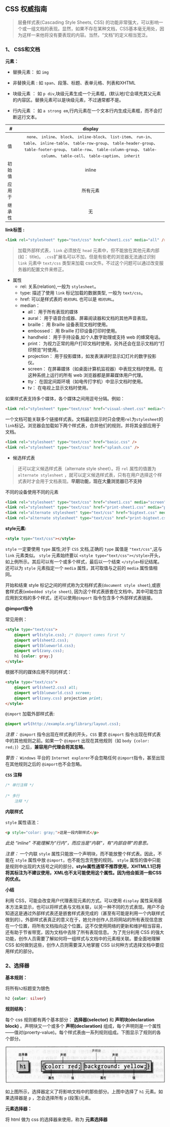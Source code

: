 
## CSS 权威指南

> 层叠样式表(Cascading Style Sheets, CSS) 的功能非常强大，可以影响一个或一组文档的表现。显然，如果不存在某种文档，CSS基本毫无用处，因为这样一来他将没有要表现的内容。当然，“文档”的定义相当宽泛。

### 1、 CSS和文档

**元素：**

- 替换元素： 如 `img`

- 非替换元素 : 如 `span`、段落、标题、表单元格、列表和XHTML

- 块级元素 ： 如 `p div`,块级元素生成一个元素框，(默认地)它会填充其父元素的内容区。替换元素可以是块级元素，不过通常都不是。

- 行内元素 ： 如 `a strong em`,行内元素在一个文本行内生成元素框，而不会打断这行文本。

|# 	| display 	|
|----|:-----------------------------:|
| 值 | `none`、 `inline`、 `block`、 `inline-block`、 `list-item`、 `run-in`、 `table`、 `inline-table`、 `table-row-group`、 `table-header-group`、 `table-footer-group`、 `table-row`、 `table-column-group`、 `table-column`、 `table-cell`、 `table-caption`、 `inherit` |
| 初始值 | inline 	|
| 应用于 | 所有元素 	|
| 继承性 | 无		|

**link标签 :**

```html
<link rel="stylesheet" type="text/css" href="sheet1.css" media="all" />
```

> 加载外部样式表，`link` 必须放在 `head` 元素中，但不能放在其他元素内部(如： title)。 `.css`扩展名可以不加，但是有些老的浏览器无法通过识别 `link` 元素中 `text/css` 类型来加载 css文件。不过这个问题可以通过改变服务器的配置文件来修正。

- 属性
	- rel: 关系(relation),一般为 `stylesheet`。
	- type: 描述了使用 `link` 标记加载的数据类型, 一般为 `text/css`。
	- href: 可以是样式表的 `绝对URL` 也可以是 `相对URL`。
	- median：
		- all： 用于所有表现的媒体
		- aural： 用于语音合成器、屏幕阅读器和文档的其他声音表现。
		- braille： 用 Braille 设备表现文档时使用。
		- embossed： 用 Braille 打印设备打印时使用。
		- handheld： 用于手持设备,如个人数字助理或支持 web 的蜂窝电话。
		- print： 为视力正常的用户打印文档时使用，另外还会在显示文档的“打印预览”时使用。
		- projection： 用于投影媒体，如发表演讲时显示幻灯片的数字投影仪。
		- screen： 在屏幕媒体（如桌面计算机监视器）中表现文档时使用。在这种系统上运行的所有 web 浏览器都是屏幕媒体用户代理。
		- tty： 在固定间距环境（如电传打字机）中显示文档时使用。
		- tv： 在电视上显示文档时使用。

如果样式表支持多个媒体，各个媒体之间用逗号分隔。例如：

```html
<link rel="stylesheet" type="text/css" href="visual-sheet.css" media="screen,projection" />
```

一个文档可能关联多个链接样式表。文档最初显示时只会使用`rel`为`stylesheet`的`link`标记。浏览器会加载如下两个样式表，合并他们的规则，并将其全部应用于文档。

```html
<link rel="stylesheet" type="text/css" href="basic.css" />
<link rel="stylesheet" type="text/css" href="splash.css" />
```

- 候选样式表

> 还可以定义候选样式表（alternate style sheet）。将 `rel` 属性的值置为 `alternate stylesheet` ，就可以定义候选样式表，只有在用户选择这个样式表时才会用于文档表现。**早期功能，现在大量浏览器已不支持**

不同的设备使用不同的元素

```html
<link rel="stylesheet" type="text/css" href="sheet1.css" media="screen" title="Default" />
<link rel="stylesheet" type="text/css" href="print-sheet1.css" media="print" title="Default" />
<link rel="alternate stylesheet" type="text/css" href="bigtext.css" media="screen" title="Big Text" />
<link rel="alternate stylesheet" type="text/css" href="print-bigtext.css" media="print" title="Big Text" />
```

**style元素:**

```html
<style type="text/css"></style>
```

`style` 一定要使用 `type` 属性;对于 `CSS` 文档,正确的 `type` 属值是 `"text/css"`,这与 `link` 元素类似。
`style` 元素始终要以 `<style type="text/css"></style>`开头，如上例所示。其后可以有一个或多个样式，最后以一个结束 `</style>`标记结尾。还可以为 `style` 元素指定一个 `media` 属性，其可取值与之前的 `media` 属性值相同。

开始和结束 style 标记之间的样式称为文档样式表(`document style sheet`),或嵌套样式表(`embedded style sheet`), 因为这个样式表嵌套在文档中。其中可能包含应用到文档的多个样式，还可以使用`@import` 指令包含多个外部样式表链接。

**@import指令**

常见用例：

```html
<style type="text/css">
	@import url(style.css); /* @import comes first */
	@import url(sheet2.css);
	@import url(blueworld.css);
	@import url(zany.css);
	h1 {color: gray;}
</style>
```

根据不同的媒体应用不同的样式：

```html
<style type="text/css">
	@import url(sheet2.css) all;
	@import url(blueworld.css) screen;
	@import url(zany.css) projection print;
</style>
```

`@import` 加载外部样式表:

```css
@import url(http://example.org/library/layout.css);
```

_注意：_ `@import` 指令出现在样式表的开头，`CSS` 要求 `@import` 指令出现在样式表中的其他规则之前。如果一个 `@import` 出现在其他规则（如 `body {color: red;}`）之后，**兼容用户代理会将其忽略**。

_警告：_ `Windows` 平台的 `Internet explorer`不会忽略任何 `@import`指令，甚至出现在其他规则之后的 `@import`也不会忽略。

**`CSS` 注释**

```css
/* 单行注释 */

/* 多行
	注释 */
```

**内联样式**

`style` 属性语法：

```html
<p style="color: gray;">这是一段内联样式</p>
```

_此处 “inline” 不能理解为“行内”，而应当是“内联”，有“内部自带”的意思。_

_注意：_ 一个内联 `style` 属性只能放一个声明块，而不能放整个样式表。因此，不能在 `style` 属性中放 `@import`，也不能包含完整的规则。 `style` 属性的值中只能是规则中出现的大括号之间的部分。**style属性通常不推荐使用，XHTML1.1已将将其标注为不建议使用，XML也不太可能使用这个属性。因为他会抵消一些CSS的优点。**

**小结**

利用 CSS，可能会改变用户代理表现元素的方式。可以使用 `display` 属性采用基本方法来显示，也可以将样式表与文档关联，以另一种不同的方式表现。用户不会知道这是通过外部样式表还是嵌套样式表完成的（甚至有可能是利用一个内联样式做到的）。外部样式表真正的意义在于，她允许创作人员将网站的所有表现信息放在一个位置，将所有文档指向这个位置。这不仅使用网络的更新和维护相当容易，还有助于节省带宽，因为文档中去除了所有表现信息。
为了充分利用 CSS 的强大功能，创作人员需要了解如何将一组样式与文档中的元素相关联。要全面地理解 CSS 如何做到这些，创作人员则需要深入地掌握 CSS 以何种方式选择文档中要应用样式的部分。


### 2、选择器

**基本规则：**

将所有`h2`标题变为银色
```css
h2 {color: silver}
```

**规则结构：**

每个 css 规则都有两个基本部分： **选择器(selector)** 和 **声明块(declaration block)** 。声明块又一个或多个 **声明(declaration)** 组成，每个声明则是一个属性——值对(proerty-value)。每个样式表由一系列规则组成。下图显示了规则的各个部分。

<img src="imgs/css规则结构.png" alt="css规则结构图解" />

如上图所示，选择器定义了将影响文档中的那些部分。上图中选择了 `h1` 元素。如果选择器是 `p` ，怎会选择所有 `p` (段落)元素。

**元素选择器：**

将 html 做为 css 的选择器来使用，称为 **元素选择器**

